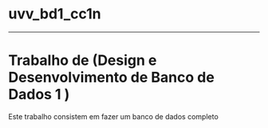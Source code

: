 # uvv_bd1_cc1n
___
# Trabalho de (Design e Desenvolvimento de Banco de Dados 1 )

Este trabalho consistem em fazer um banco de dados completo
